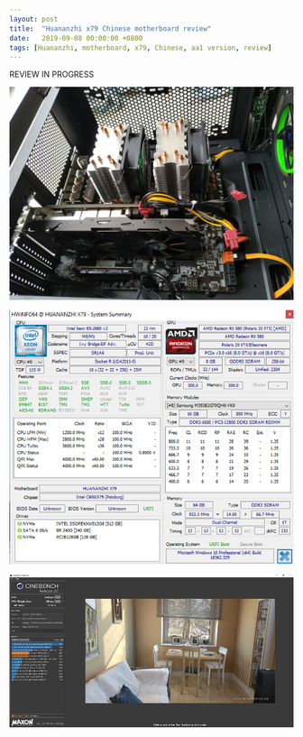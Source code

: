 ```yaml
---
layout: post
title:  "Huananzhi x79 Chinese motherboard review"
date:   2019-09-08 00:00:00 +0800
tags: [Huananzhi, motherboard, x79, Chinese, aa1 version, review]
---
```


REVIEW IN PROGRESS

![oblique](/assets/hardware/huananzhi_oblique.jpg)

![info](/assets/hardware/hwi558_huananzhi.png)

![r20](/assets/hardware/huananzhi_cinebench_r20.jpg)

